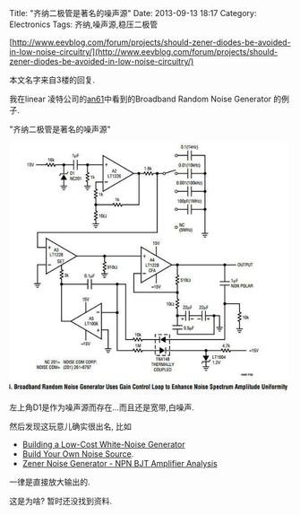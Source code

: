Title: "齐纳二极管是著名的噪声源"
Date: 2013-09-13 18:17
Category: Electronics
Tags: 齐纳,噪声源,稳压二极管

[http://www.eevblog.com/forum/projects/should-zener-diodes-be-avoided-in-low-noise-circuitry/](http://www.eevblog.com/forum/projects/should-zener-diodes-be-avoided-in-low-noise-circuitry/)

本文名字来自3楼的回复.

我在linear 凌特公司的[an61](http://cds.linear.com/docs/en/application-note/an61fa.pdf)中看到的Broadband Random Noise Generator 的例子.

"齐纳二极管是著名的噪声源"

![宽带噪声发生器](../images/齐纳二极管是著名的噪声源/1.jpg)

左上角D1是作为噪声源而存在...而且还是宽带,白噪声.

然后发现这玩意儿确实很出名, 比如

- [Building a Low-Cost White-Noise Generator](http://pdfserv.maximintegrated.com/en/an/AN3469.pdf)
- [Build Your Own Noise Source](http://bytecollector.com/archive/misc/BuildYourOwnNoiseSource.pdf).
- [Zener Noise Generator - NPN BJT Amplifier Analysis](http://electronics.stackexchange.com/questions/78829/zener-noise-generator-npn-bjt-amplifier-analysis)

一律是直接放大输出的.

这是为啥? 暂时还没找到资料.
